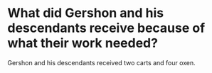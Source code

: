 # What did Gershon and his descendants receive because of what their work needed?

Gershon and his descendants received two carts and four oxen.
